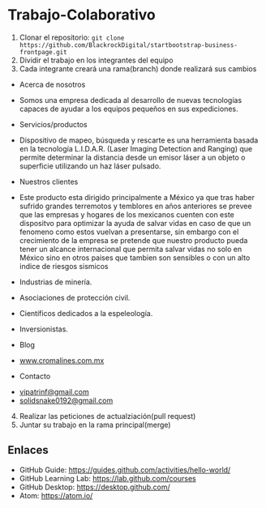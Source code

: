 # Trabajo-Colaborativo

1. Clonar el repositorio: ```git clone https://github.com/BlackrockDigital/startbootstrap-business-frontpage.git```
2. Dividir el trabajo en los integrantes del equipo
3. Cada integrante creará una rama(branch) donde realizará sus cambios
* Acerca de nosotros
-   Somos una empresa dedicada al desarrollo de nuevas tecnologías capaces de ayudar a los equipos pequeños en sus expediciones.

* Servicios/productos
-   Dispositivo de mapeo, búsqueda y rescarte es una herramienta basada en la tecnología L.I.D.A.R. (Laser Imaging Detection and Ranging) que permite determinar la distancia desde un emisor láser a un objeto o superficie utilizando un haz láser pulsado.

* Nuestros clientes
    

- Este producto esta dirigido principalmente a México ya que tras haber sufrido grandes terremotos y temblores en años anteriores 
se prevee que las empresas y hogares de los mexicanos cuenten con este dispositvo para optimizar la ayuda de salvar vidas en caso
de que un fenomeno como estos vuelvan a presentarse, sin embargo con el crecimiento de la empresa se pretende que nuestro producto 
pueda tener un alcance internacional que permita salvar vidas no solo en México sino en otros paises que tambien son sensibles o con un alto indice de riesgos sismicos


-   Industrias de minería.
-   Asociaciones de protección civil.
-   Científicos dedicados a la espeleología.
-   Inversionistas.

* Blog
-   www.cromalines.com.mx

* Contacto
-   vipatrinf@gmail.com
-   solidsnake0192@gmail.com
4. Realizar las peticiones de actualziación(pull request)
5. Juntar su trabajo en la rama principal(merge)

## Enlaces

- GitHub Guide: https://guides.github.com/activities/hello-world/
- GitHub Learning Lab: https://lab.github.com/courses
- GitHub Desktop: https://desktop.github.com/
- Atom: https://atom.io/
